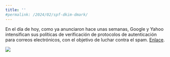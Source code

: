 ```yaml
---
title: ''
#permalink: /2024/02/spf-dkim-dmark/
---
```


En el día de hoy, como ya anunciaron hace unas semanas, Google y Yahoo intensifican sus políticas de verificación de protocolos de autenticación para correos electrónicos, con el objetivo de luchar contra el spam. [Enlace](http://www.josedomingo.org).

![ ](https://www.josedomingo.org/pledin/assets/images/cursos.png)

